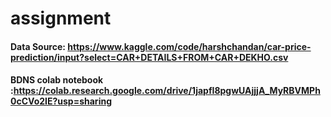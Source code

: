 # assignment
#### Data Source: https://www.kaggle.com/code/harshchandan/car-price-prediction/input?select=CAR+DETAILS+FROM+CAR+DEKHO.csv
#### BDNS colab notebook :https://colab.research.google.com/drive/1japfI8pgwUAjjjA_MyRBVMPh0cCVo2IE?usp=sharing
